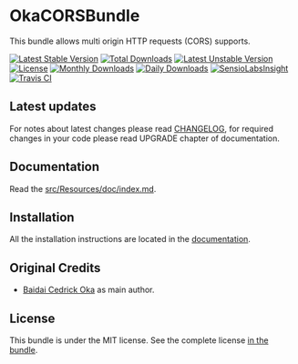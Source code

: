 OkaCORSBundle
=============

This bundle allows multi origin HTTP requests (CORS) supports.

[![Latest Stable Version](https://poser.pugx.org/coka/cors-bundle/v/stable)](https://packagist.org/packages/coka/cors-bundle)
[![Total Downloads](https://poser.pugx.org/coka/cors-bundle/downloads)](https://packagist.org/packages/coka/cors-bundle)
[![Latest Unstable Version](https://poser.pugx.org/coka/cors-bundle/v/unstable)](https://packagist.org/packages/coka/cors-bundle)
[![License](https://poser.pugx.org/coka/cors-bundle/license)](https://packagist.org/packages/coka/cors-bundle)
[![Monthly Downloads](https://poser.pugx.org/coka/cors-bundle/d/monthly)](https://packagist.org/packages/coka/cors-bundle)
[![Daily Downloads](https://poser.pugx.org/coka/cors-bundle/d/daily)](https://packagist.org/packages/coka/cors-bundle)
[![SensioLabsInsight](https://insight.sensiolabs.com/projects/decc08f3-aa4b-4c7b-8377-c61a4b2f961c/mini.png)](https://insight.sensiolabs.com/projects/decc08f3-aa4b-4c7b-8377-c61a4b2f961c)
[![Travis CI](https://travis-ci.org/CedrickOka/cors-bundle.svg?branch=master)](https://travis-ci.org/CedrickOka/cors-bundle)

Latest updates
--------------

For notes about latest changes please read [CHANGELOG](CHANGELOG.md), for required changes in your code please read UPGRADE chapter of documentation.

Documentation
-------------

Read the [src/Resources/doc/index.md](src/Resources/doc/index.md).

Installation
------------

All the installation instructions are located in the [documentation](src/Resources/doc/index.md).

Original Credits
----------------

* [Baidai Cedrick Oka](https://github.com/CedrickOka) as main author.

License
-------

This bundle is under the MIT license. See the complete license [in the bundle](LICENSE).
